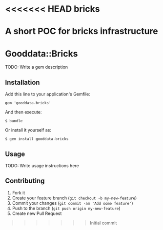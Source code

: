 <<<<<<< HEAD
bricks
======

A short POC for bricks infrastructure
=======
# Gooddata::Bricks

TODO: Write a gem description

## Installation

Add this line to your application's Gemfile:

    gem 'gooddata-bricks'

And then execute:

    $ bundle

Or install it yourself as:

    $ gem install gooddata-bricks

## Usage

TODO: Write usage instructions here

## Contributing

1. Fork it
2. Create your feature branch (`git checkout -b my-new-feature`)
3. Commit your changes (`git commit -am 'Add some feature'`)
4. Push to the branch (`git push origin my-new-feature`)
5. Create new Pull Request
>>>>>>> Initial commit
